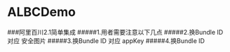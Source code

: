 # ALBCDemo

###阿里百川2.1简单集成
#####1.用者需要注意以下几点
#####2.换Bundle ID 对应 安全图片
#####3.换Bundle ID 对应 appKey
#####4.换Bundle ID
